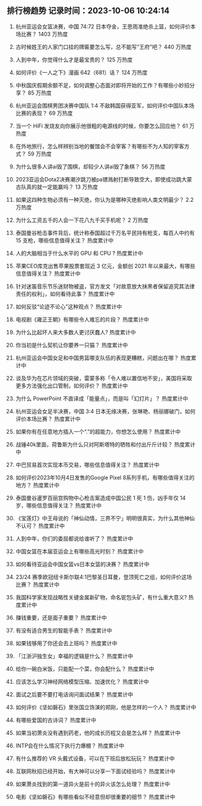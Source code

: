 
## 排行榜趋势 记录时间：2023-10-06 10:24:14
  
  1. 杭州亚运会女篮决赛，中国 74:72 日本夺金，王思雨准绝杀上篮，如何评价本场比赛？ 1403 万热度
    
  2. 古时候姓王的人家门口挂的牌匾要怎么写，总不能写“王府”吧？ 440 万热度
    
  3. 人到中年，你觉得什么才是最宝贵的？ 125 万热度
    
  4. 如何评价《一人之下》漫画 642（681）话？ 124 万热度
    
  5. 中秋国庆假期余额不足，如何调整心态面对即将开始的工作？有哪些小妙招分享？ 85 万热度
    
  6. 杭州亚运会围棋男团决赛中国队 1:4 不敌韩国获得亚军，如何评价中国队本场比赛的表现？ 69 万热度
    
  7. 当一个 HiFi 发烧友向你展示他很粗的电源线的时候，你要怎么回应他？ 61 万热度
    
  8. 在外地旅行，怎么样辨别当地的餐馆会不会宰客？有哪些不为人知的宰客方式？ 59 万热度
    
  9. 为什么很多人讲ai毁了围棋，却较少人讲ai毁了象棋？ 56 万热度
    
  10. 2023亚运会Dota2决赛潮汐跳刀被pa镖溅射打断导致空大，即使成功跳大蒙古队真的就一定能赢吗？ 13 万热度
    
  11. 如果这四种生物必须有一种灭绝，你认为是哪种灭绝影响人类文明最少？ 2.2 万热度
    
  12. 为什么工资五千的人会一下花八九千买手机呢？ 2 万热度
    
  13. 泰国曼谷枪击事件背后，统计称泰国超过千万名平民持有枪支，每百人中约有 15 支枪，哪些信息值得关注？ 热度累计中
    
  14. 人的大脑相当于什么水平的 GPU 和 CPU ? 热度累计中
    
  15. 苹果CEO库克出售苹果股票套现近 3 亿元，金额创  2021 年以来最大，有哪些信息值得关注？ 热度累计中
    
  16. 针对迷笛音乐节乐迷财物被盗，官方发文「对故意放大抹黑者保留追究其法律责任的权利」，如何看待此事？ 热度累计中
    
  17. 如何反驳“论迹不论心”这种观点？ 热度累计中
    
  18. 电视剧《雍正王朝》有哪些令人难忘的片段？ 热度累计中
    
  19. 为什么比起坏人来大多数人更讨厌蠢人? 热度累计中
    
  20. 你当初是什么契机让你要养一只猫？ 热度累计中
    
  21. 杭州亚运会中国女足和中国男篮哪支队伍的表现更糟糕，问题出在哪？ 热度累计中
    
  22. 谈及华为在芯片领域的突破，雷蒙多称「令人难以置信地不安」，美国将采取更多方法强化出口管制，如何评价？ 热度累计中
    
  23. 为什么 PowerPoint 不直译成「能量点」，而是叫「幻灯片」？ 热度累计中
    
  24. 杭州亚运会女足半决赛，中国 3:4 日本无缘决赛，张琳艳、杨丽娜破门，如何评价本场比赛？ 热度累计中
    
  25. 如果你有在任意地方插入一个“.”的超能力，你想怎么使用？ 热度累计中
    
  26. 战锤40k里面，荷鲁斯为什么只对阿斯塔特的牺牲和付出斤斤计较？ 热度累计中
    
  27. 中巴贸易首次实现本币交易，哪些信息值得关注？ 热度累计中
    
  28. 如何评价2023年10月4日发售的Google Pixel 8系列手机，有哪些值得关注的地方？ 热度累计中
    
  29. 泰国曼谷暹罗百丽宫购物中心枪击案造成中国公民 1 死 1 伤，凶手年仅 14 岁，哪些信息值得关注？ 热度累计中
    
  30. 《宝莲灯》中王母说的「神仙动情，三界不宁」明明很真实，为什么其他神仙不认可？ 热度累计中
    
  31. 人到中年，你们的委屈都说给谁听了？ 热度累计中
    
  32. 中国女篮在本届亚运会上有哪些高光时刻？ 热度累计中
    
  33. 如何看待亚运会中国女篮vs日本女篮的决赛？ 热度累计中
    
  34. 23/24 赛季欧冠纽卡斯尔联4:1巴黎圣日耳曼，登顶死亡之组，如何评价这场比赛？ 热度累计中
    
  35. 我国科学家发现战略性关键金属新矿物，命名铌包头矿，有什么重大意义? 热度累计中
    
  36. 赚钱重要，还是面子重要？ 热度累计中
    
  37. 有没有适合男生的智能手表？ 热度累计中
    
  38. 如果钱够用了你还会去上班吗？ 热度累计中
    
  39. 「江浙沪独生女」幸福的逻辑是什么？ 热度累计中
    
  40. 给你一碗白米饭，只能配一个菜，你会配什么？ 热度累计中
    
  41. 应该怎么学习神经网络模型压缩、加速优化？ 热度累计中
    
  42. 面试之后要不要打电话询问面试结果？ 热度累计中
    
  43. 如何评价《坚如磐石》里张国立饰演的郑刚，他是怎样的一个人？ 热度累计中
    
  44. 有哪些爱国的古诗词？ 热度累计中
    
  45. 如果当初萧炎没有遇到药老，他的成长历程又会是怎么样？ 热度累计中
    
  46. INTP会在什么情况下执行力爆棚？ 热度累计中
    
  47. 有什么推荐的 VR 头戴式设备，可以在下班后放松玩玩？ 热度累计中
    
  48. 互联网秋招已经开始，有大神可以分享一下面试经验吗？ 热度累计中
    
  49. 如果萧炎找到的第一道异火是前十的异火该怎么处理？ 热度累计中
    
  50. 电影《坚如磐石》有哪些看似不经意但却很重要的细节？ 热度累计中
    